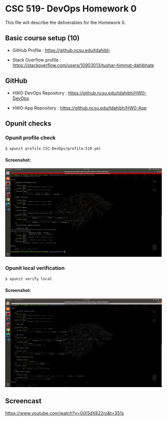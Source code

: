 # CSC 519- DevOps Homework 0

This file will describe the deliverables for the Homework 0.



## Basic course setup (10)
* GitHub Profile : https://github.ncsu.edu/tdahibh

* Stack Overflow profile : https://stackoverflow.com/users/10903013/tushar-himmat-dahibhate


## GitHub

* HW0-DevOps Repository : https://github.ncsu.edu/tdahibh/HW0-DevOps

* HW0-App Repository : https://github.ncsu.edu/tdahibh/HW0-App

## Opunit checks

### Opunit profile check

```bash
$ opunit profile CSC-DevOps/profile:519.yml

```
#### Screenshot: 

![magic](img/opunit-profile.png)

### Opunit local verification

```bash
$ opunit verify local
```

#### Screenshot: 

![magic](img/opunit-verify.png)


## Screencast

https://www.youtube.com/watch?v=GjX5dX822ro&t=351s

